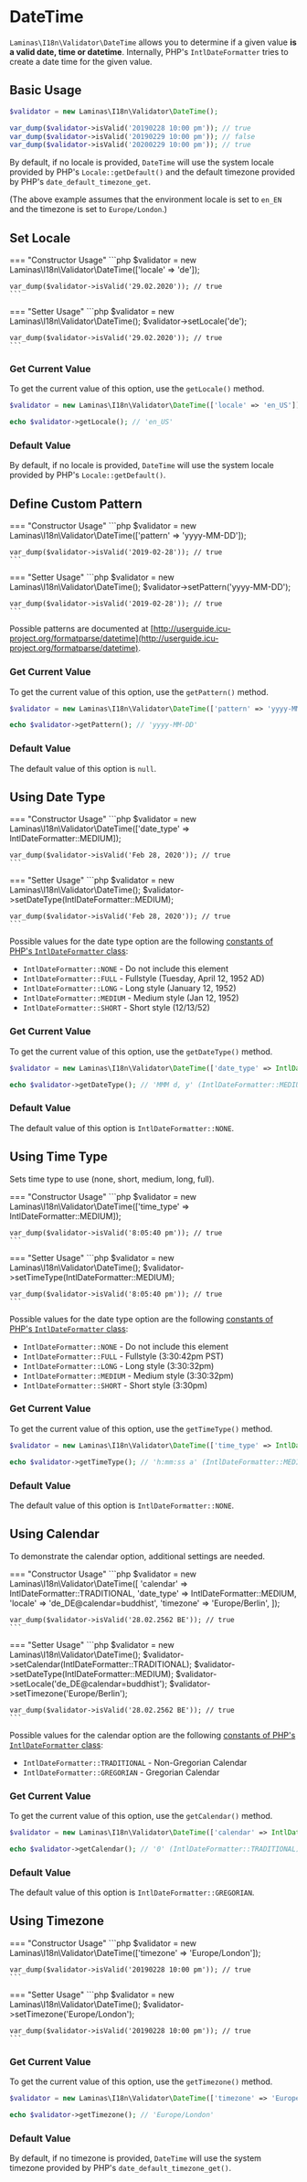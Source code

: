 # DateTime

`Laminas\I18n\Validator\DateTime` allows you to determine if a given value **is a
valid date, time or datetime**.
Internally, PHP's `IntlDateFormatter` tries to create a date time for the given
value.

## Basic Usage

```php
$validator = new Laminas\I18n\Validator\DateTime();

var_dump($validator->isValid('20190228 10:00 pm')); // true
var_dump($validator->isValid('20190229 10:00 pm')); // false
var_dump($validator->isValid('20200229 10:00 pm')); // true
```

By default, if no locale is provided, `DateTime` will use the system locale
provided by PHP's `Locale::getDefault()` and the default timezone provided
by PHP's `date_default_timezone_get`.

(The above example assumes that the environment locale is set to `en_EN` and
the timezone is set to `Europe/London`.)

## Set Locale

<!-- markdownlint-disable MD038 MD009 MD046 -->
=== "Constructor Usage"
    ```php
    $validator = new Laminas\I18n\Validator\DateTime(['locale' => 'de']);

    var_dump($validator->isValid('29.02.2020')); // true
    ```

=== "Setter Usage"
    ```php
    $validator = new Laminas\I18n\Validator\DateTime();
    $validator->setLocale('de');

    var_dump($validator->isValid('29.02.2020')); // true
    ```
<!-- markdownlint-restore -->

### Get Current Value

To get the current value of this option, use the `getLocale()` method.

```php
$validator = new Laminas\I18n\Validator\DateTime(['locale' => 'en_US']);

echo $validator->getLocale(); // 'en_US'
```

### Default Value

By default, if no locale is provided, `DateTime` will use the system locale
provided by PHP's `Locale::getDefault()`.

## Define Custom Pattern

<!-- markdownlint-disable MD038 MD009 MD046 -->
=== "Constructor Usage"
    ```php
    $validator = new Laminas\I18n\Validator\DateTime(['pattern' => 'yyyy-MM-DD']);

    var_dump($validator->isValid('2019-02-28')); // true
    ```

=== "Setter Usage"
    ```php
    $validator = new Laminas\I18n\Validator\DateTime();
    $validator->setPattern('yyyy-MM-DD');

    var_dump($validator->isValid('2019-02-28')); // true
    ```
<!-- markdownlint-restore -->

Possible patterns are documented at
[http://userguide.icu-project.org/formatparse/datetime](http://userguide.icu-project.org/formatparse/datetime).

### Get Current Value

To get the current value of this option, use the `getPattern()` method.

```php
$validator = new Laminas\I18n\Validator\DateTime(['pattern' => 'yyyy-MM-DD']);

echo $validator->getPattern(); // 'yyyy-MM-DD'
```

### Default Value

The default value of this option is `null`.

## Using Date Type

<!-- markdownlint-disable MD038 MD009 MD046 -->
=== "Constructor Usage"
    ```php
    $validator = new Laminas\I18n\Validator\DateTime(['date_type' => IntlDateFormatter::MEDIUM]);

    var_dump($validator->isValid('Feb 28, 2020')); // true
    ```

=== "Setter Usage"
    ```php
    $validator = new Laminas\I18n\Validator\DateTime();
    $validator->setDateType(IntlDateFormatter::MEDIUM);

    var_dump($validator->isValid('Feb 28, 2020')); // true
    ```
<!-- markdownlint-restore -->

Possible values for the date type option are the following
[constants of PHP's `IntlDateFormatter` class](https://www.php.net/manual/class.intldateformatter.php#intl.intldateformatter-constants):

- `IntlDateFormatter::NONE` - Do not include this element
- `IntlDateFormatter::FULL` - Fullstyle (Tuesday, April 12, 1952 AD)
- `IntlDateFormatter::LONG` - Long style (January 12, 1952)
- `IntlDateFormatter::MEDIUM` - Medium style (Jan 12, 1952)
- `IntlDateFormatter::SHORT` - Short style (12/13/52)

### Get Current Value

To get the current value of this option, use the `getDateType()` method.

```php
$validator = new Laminas\I18n\Validator\DateTime(['date_type' => IntlDateFormatter::MEDIUM]);

echo $validator->getDateType(); // 'MMM d, y' (IntlDateFormatter::MEDIUM)
```

### Default Value

The default value of this option is `IntlDateFormatter::NONE`.

## Using Time Type

Sets time type to use (none, short, medium, long, full).

<!-- markdownlint-disable MD038 MD009 MD046 -->
=== "Constructor Usage"
    ```php
    $validator = new Laminas\I18n\Validator\DateTime(['time_type' => IntlDateFormatter::MEDIUM]);

    var_dump($validator->isValid('8:05:40 pm')); // true
    ```

=== "Setter Usage"
    ```php
    $validator = new Laminas\I18n\Validator\DateTime();
    $validator->setTimeType(IntlDateFormatter::MEDIUM);

    var_dump($validator->isValid('8:05:40 pm')); // true
    ```
<!-- markdownlint-restore -->

Possible values for the date type option are the following
[constants of PHP's `IntlDateFormatter` class](https://www.php.net/manual/class.intldateformatter.php#intl.intldateformatter-constants):

- `IntlDateFormatter::NONE` - Do not include this element
- `IntlDateFormatter::FULL` - Fullstyle (3:30:42pm PST)
- `IntlDateFormatter::LONG` - Long style (3:30:32pm)
- `IntlDateFormatter::MEDIUM` - Medium style (3:30:32pm)
- `IntlDateFormatter::SHORT` - Short style (3:30pm)

### Get Current Value

To get the current value of this option, use the `getTimeType()` method.

```php
$validator = new Laminas\I18n\Validator\DateTime(['time_type' => IntlDateFormatter::MEDIUM]);

echo $validator->getTimeType(); // 'h:mm:ss a' (IntlDateFormatter::MEDIUM)
```

### Default Value

The default value of this option is `IntlDateFormatter::NONE`.

## Using Calendar

To demonstrate the calendar option, additional settings are needed.

<!-- markdownlint-disable MD038 MD009 MD046 -->
=== "Constructor Usage"
    ```php
    $validator = new Laminas\I18n\Validator\DateTime([
        'calendar'  => IntlDateFormatter::TRADITIONAL,
        'date_type' => IntlDateFormatter::MEDIUM,
        'locale'    => 'de_DE@calendar=buddhist',
        'timezone'  => 'Europe/Berlin',
    ]);

    var_dump($validator->isValid('28.02.2562 BE')); // true
    ```

=== "Setter Usage"
    ```php
    $validator = new Laminas\I18n\Validator\DateTime();
    $validator->setCalendar(IntlDateFormatter::TRADITIONAL);
    $validator->setDateType(IntlDateFormatter::MEDIUM);
    $validator->setLocale('de_DE@calendar=buddhist');
    $validator->setTimezone('Europe/Berlin');

    var_dump($validator->isValid('28.02.2562 BE')); // true
    ```
<!-- markdownlint-restore -->

Possible values for the calendar option are the following
[constants of PHP's `IntlDateFormatter` class](https://www.php.net/manual/class.intldateformatter.php#intl.intldateformatter-constants):

- `IntlDateFormatter::TRADITIONAL` - Non-Gregorian Calendar
- `IntlDateFormatter::GREGORIAN` - Gregorian Calendar

### Get Current Value

To get the current value of this option, use the `getCalendar()` method.

```php
$validator = new Laminas\I18n\Validator\DateTime(['calendar' => IntlDateFormatter::TRADITIONAL]);

echo $validator->getCalendar(); // '0' (IntlDateFormatter::TRADITIONAL)
```

### Default Value

The default value of this option is `IntlDateFormatter::GREGORIAN`.

## Using Timezone

<!-- markdownlint-disable MD038 MD009 MD046 -->
=== "Constructor Usage"
    ```php
    $validator = new Laminas\I18n\Validator\DateTime(['timezone' => 'Europe/London']);

    var_dump($validator->isValid('20190228 10:00 pm')); // true
    ```

=== "Setter Usage"
    ```php
    $validator = new Laminas\I18n\Validator\DateTime();
    $validator->setTimezone('Europe/London');

    var_dump($validator->isValid('20190228 10:00 pm')); // true
    ```
<!-- markdownlint-restore -->

### Get Current Value

To get the current value of this option, use the `getTimezone()` method.

```php
$validator = new Laminas\I18n\Validator\DateTime(['timezone' => 'Europe/London']);

echo $validator->getTimezone(); // 'Europe/London'
```

### Default Value

By default, if no timezone is provided, `DateTime` will use the system timezone
provided by PHP's `date_default_timezone_get()`.
